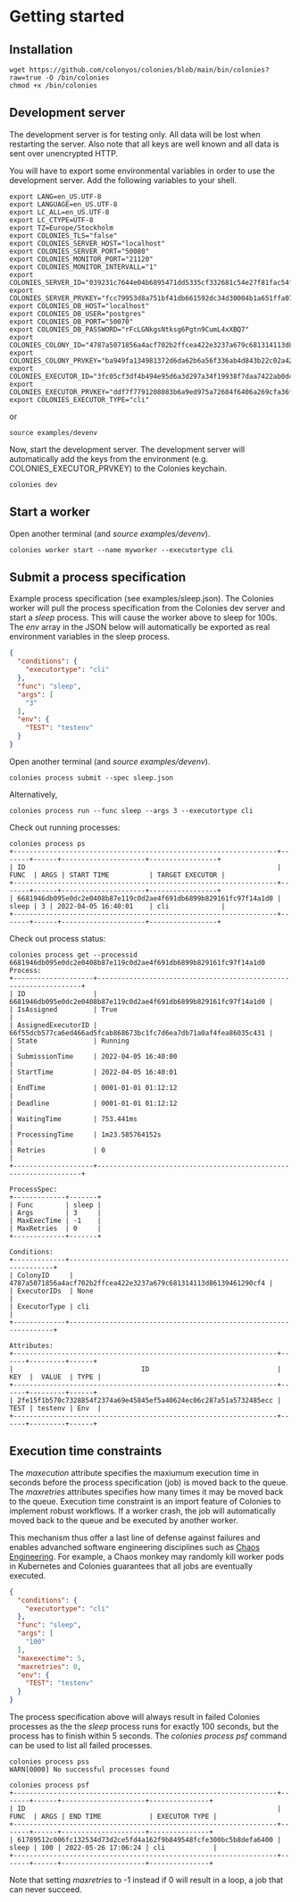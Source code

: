 # Getting started
## Installation
```console
wget https://github.com/colonyos/colonies/blob/main/bin/colonies?raw=true -O /bin/colonies
chmod +x /bin/colonies
```

## Development server
The development server is for testing only. All data will be lost when restarting the server. Also note that all keys are well known and all data is sent over unencrypted HTTP.

You will have to export some environmental variables in order to use the development server. Add the following variables to your shell.

```console
export LANG=en_US.UTF-8
export LANGUAGE=en_US.UTF-8
export LC_ALL=en_US.UTF-8
export LC_CTYPE=UTF-8
export TZ=Europe/Stockholm
export COLONIES_TLS="false"
export COLONIES_SERVER_HOST="localhost"
export COLONIES_SERVER_PORT="50080"
export COLONIES_MONITOR_PORT="21120"
export COLONIES_MONITOR_INTERVALL="1"
export COLONIES_SERVER_ID="039231c7644e04b6895471dd5335cf332681c54e27f81fac54f9067b3f2c0103"
export COLONIES_SERVER_PRVKEY="fcc79953d8a751bf41db661592dc34d30004b1a651ffa0725b03ac227641499d"
export COLONIES_DB_HOST="localhost"
export COLONIES_DB_USER="postgres"
export COLONIES_DB_PORT="50070"
export COLONIES_DB_PASSWORD="rFcLGNkgsNtksg6Pgtn9CumL4xXBQ7"
export COLONIES_COLONY_ID="4787a5071856a4acf702b2ffcea422e3237a679c681314113d86139461290cf4"
export COLONIES_COLONY_PRVKEY="ba949fa134981372d6da62b6a56f336ab4d843b22c02a4257dcf7d0d73097514"
export COLONIES_EXECUTOR_ID="3fc05cf3df4b494e95d6a3d297a34f19938f7daa7422ab0d4f794454133341ac"
export COLONIES_EXECUTOR_PRVKEY="ddf7f7791208083b6a9ed975a72684f6406a269cfa36f1b1c32045c0a71fff05"
export COLONIES_EXECUTOR_TYPE="cli"
```
or 
```console
source examples/devenv
```

Now, start the development server. The development server will automatically add the keys from the environment (e.g. COLONIES_EXECUTOR_PRVKEY) to the Colonies keychain.

```console
colonies dev
```

## Start a worker
Open another terminal (and *source examples/devenv*).

```console
colonies worker start --name myworker --executortype cli 
```
## Submit a process specification
Example process specification (see examples/sleep.json). The Colonies worker will pull the process specification from the Colonies dev server and start a *sleep* process. This will cause the worker above to sleep for 100s. The *env* array in the JSON below will automatically be exported as real environment variables in the sleep process.
```json
{
  "conditions": {
    "executortype": "cli"
  },
  "func": "sleep",
  "args": [
    "3"
  ],
  "env": {
    "TEST": "testenv"
  }
}
```

Open another terminal (and *source examples/devenv*).
```console
colonies process submit --spec sleep.json
```

Alternatively,
```console
colonies process run --func sleep --args 3 --executortype cli  
```

Check out running processes:
```console
colonies process ps
+------------------------------------------------------------------+-------+------+---------------------+-----------------+
| ID                                                               | FUNC  | ARGS | START TIME          | TARGET EXECUTOR |
+------------------------------------------------------------------+-------+------+---------------------+-----------------+
| 6681946db095e0dc2e0408b87e119c0d2ae4f691db6899b829161fc97f14a1d0 | sleep | 3 | 2022-04-05 16:40:01    | cli             |
+------------------------------------------------------------------+-------+------+---------------------+-----------------+
```

Check out process status: 
```console
colonies process get --processid 6681946db095e0dc2e0408b87e119c0d2ae4f691db6899b829161fc97f14a1d0
Process:
+--------------------+------------------------------------------------------------------+
| ID                 | 6681946db095e0dc2e0408b87e119c0d2ae4f691db6899b829161fc97f14a1d0 |
| IsAssigned         | True                                                             |
| AssignedExecutorID | 66f55dcb577ca6ed466ad5fcab868673bc1fc7d6ea7db71a0af4fea86035c431 |
| State              | Running                                                          |
| SubmissionTime     | 2022-04-05 16:40:00                                              |
| StartTime          | 2022-04-05 16:40:01                                              |
| EndTime            | 0001-01-01 01:12:12                                              |
| Deadline           | 0001-01-01 01:12:12                                              |
| WaitingTime        | 753.441ms                                                        |
| ProcessingTime     | 1m23.585764152s                                                  |
| Retries            | 0                                                                |
+--------------------+------------------------------------------------------------------+

ProcessSpec:
+-------------+-------+
| Func        | sleep |
| Args        | 3     |
| MaxExecTime | -1    |
| MaxRetries  | 0     |
+-------------+-------+

Conditions:
+-------------+------------------------------------------------------------------+
| ColonyID     | 4787a5071856a4acf702b2ffcea422e3237a679c681314113d86139461290cf4 |
| ExecutorIDs  | None                                                             |
| ExecutorType | cli                                                              |
+-------------+------------------------------------------------------------------+

Attributes:
+------------------------------------------------------------------+------+---------+------+
|                                ID                                | KEY  |  VALUE  | TYPE |
+------------------------------------------------------------------+------+---------+------+
| 2fe15f1b570c7328854f2374a69e45845ef5a40624ec06c287a51a5732485ecc | TEST | testenv | Env  |
+------------------------------------------------------------------+------+---------+------+
```

## Execution time constraints
The *maxecution* attribute specifies the maxiumum execution time in seconds before the process specification (job) is moved back to the queue. The *maxretries* attributes specifies how many times it may be moved back to the queue. Execution time constraint is an import feature of Colonies to implement robust workflows. If a worker crash, the job will automatically moved back to the queue and be executed by another worker. 

This mechanism thus offer a last line of defense against failures and enables advanched software engineering disciplines such as [Chaos Engineering](https://en.wikipedia.org/wiki/Chaos_engineering). For example, a Chaos monkey may randomly kill worker pods in Kubernetes and Colonies guarantees that all jobs are eventually executed. 

```json
{
  "conditions": {
    "executortype": "cli"
  },
  "func": "sleep",
  "args": [
    "100"
  ],
  "maxexectime": 5,
  "maxretries": 0,
  "env": {
    "TEST": "testenv"
  }
}
```

The process specification above will always result in failed Colonies processes as the the *sleep* process runs for exactly 100 seconds, but the process has to finish within 5 seconds. The *colonies process psf* command can be used to list all failed processes. 

```console
colonies process pss
WARN[0000] No successful processes found

colonies process psf
+------------------------------------------------------------------+-------+------+---------------------+---------------+
| ID                                                               | FUNC  | ARGS | END TIME            | EXECUTOR TYPE |
+------------------------------------------------------------------+-------+------+---------------------+---------------+
| 61789512c006fc132534d73d2ce5fd4a162f9b849548fcfe300bc5b8defa6400 | sleep | 100 | 2022-05-26 17:06:24 | cli            |
+------------------------------------------------------------------+-------+------+---------------------+---------------+
```

Note that setting *maxretries* to -1 instead if 0 will result in a loop, a job that can never succeed.
